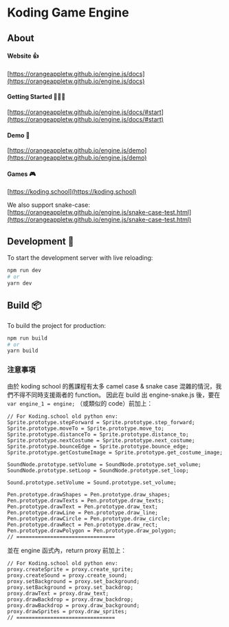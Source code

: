 # Koding Game Engine

## About

#### Website 👍
[https://orangeappletw.github.io/engine.js/docs](https://orangeappletw.github.io/engine.js/docs)  

#### Getting Started  🎉🎉🎉
[https://orangeappletw.github.io/engine.js/docs/#start](https://orangeappletw.github.io/engine.js/docs/#start)

#### Demo  🚀
[https://orangeappletw.github.io/engine.js/demo](https://orangeappletw.github.io/engine.js/demo)

#### Games  🎮
[https://koding.school](https://koding.school)

We also support snake-case:
[https://orangeappletw.github.io/engine.js/snake-case-test.html](https://orangeappletw.github.io/engine.js/snake-case-test.html)

## Development  🔧

To start the development server with live reloading:

```bash
npm run dev
# or
yarn dev
```

## Build  📦

To build the project for production:

```bash
npm run build
# or
yarn build
```

### 注意事項
由於 koding school 的舊課程有太多 camel case & snake case 混雜的情況，我們不得不同時支援兩者的 function。
因此在 build 出 engine-snake.js 後，要在 `var engine_1 = engine;` （或類似的 code）前加上：
```
// For Koding.school old python env:
Sprite.prototype.stepForward = Sprite.prototype.step_forward;
Sprite.prototype.moveTo = Sprite.prototype.move_to;
Sprite.prototype.distanceTo = Sprite.prototype.distance_to;
Sprite.prototype.nextCostume = Sprite.prototype.next_costume;
Sprite.prototype.bounceEdge = Sprite.prototype.bounce_edge;
Sprite.prototype.getCostumeImage = Sprite.prototype.get_costume_image;

SoundNode.prototype.setVolume = SoundNode.prototype.set_volume;
SoundNode.prototype.setLoop = SoundNode.prototype.set_loop;

Sound.prototype.setVolume = Sound.prototype.set_volume;

Pen.prototype.drawShapes = Pen.prototype.draw_shapes;
Pen.prototype.drawTexts = Pen.prototype.draw_texts;
Pen.prototype.drawText = Pen.prototype.draw_text;
Pen.prototype.drawLine = Pen.prototype.draw_line;
Pen.prototype.drawCircle = Pen.prototype.draw_circle;
Pen.prototype.drawRect = Pen.prototype.draw_rect;
Pen.prototype.drawPolygon = Pen.prototype.draw_polygon;
// ================================
```
並在 engine 函式內，return proxy 前加上：
```
// For Koding.school old python env:
proxy.createSprite = proxy.create_sprite;
proxy.createSound = proxy.create_sound;
proxy.setBackground = proxy.set_background;
proxy.setBackground = proxy.set_backdrop;
proxy.drawText = proxy.draw_text;
proxy.drawBackdrop = proxy.draw_backdrop;
proxy.drawBackdrop = proxy.draw_background;
proxy.drawSprites = proxy.draw_sprites;
// ================================
```
